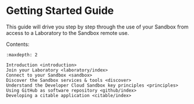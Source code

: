 # Getting Started Guide

This guide will drive you step by step through the use of your Sandbox from access to a Laboratory to the Sandbox remote use.

Contents:

```{toctree}
:maxdepth: 2

Introduction <introduction>
Join your Laboratory <laboratory/index>
Connect to your Sandbox <sandbox>
Discover the Sandbox services & tools <discover>
Understand the Developer Cloud Sandbox key principles <principles>
Using GitHub as software repository <github/index>
Developing a citable application <citable/index>
```
